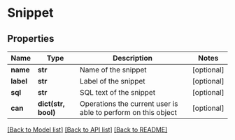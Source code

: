 # Snippet

## Properties
Name | Type | Description | Notes
------------ | ------------- | ------------- | -------------
**name** | **str** | Name of the snippet | [optional] 
**label** | **str** | Label of the snippet | [optional] 
**sql** | **str** | SQL text of the snippet | [optional] 
**can** | **dict(str, bool)** | Operations the current user is able to perform on this object | [optional] 

[[Back to Model list]](../README.md#documentation-for-models) [[Back to API list]](../README.md#documentation-for-api-endpoints) [[Back to README]](../README.md)


